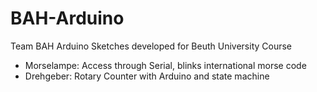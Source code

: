 # BAH-Arduino
Team BAH Arduino Sketches developed for Beuth University Course

- Morselampe: Access through Serial, blinks international morse code
- Drehgeber:  Rotary Counter with Arduino and state machine
